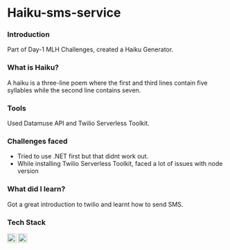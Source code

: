 # Haiku-sms-service
### Introduction
Part of Day-1 MLH Challenges, created a Haiku Generator.
### What is Haiku?
A haiku is a three-line poem where the first and third lines contain five syllables while the second line contains seven.
### Tools
Used Datamuse API and Twilio Serverless Toolkit.
### Challenges faced
* Tried to use .NET first but that didnt work out.
* While installing Twilio Serverless Toolkit, faced a lot of issues with node version 

### What did I learn?
Got a great introduction to twilio and learnt how to send SMS.
### Tech Stack 
<a href="https://developer.mozilla.org/en-US/docs/Web/JavaScript" title="JavaScript"><img src="https://github.com/get-icon/geticon/raw/master/icons/javascript.svg" alt="JavaScript" width="21px" height="21px"></a>
<a href="https://nodejs.org/" title="Node.js"><img src="https://github.com/get-icon/geticon/raw/master/icons/nodejs-icon.svg" alt="Node.js" width="21px" height="21px"></a>
